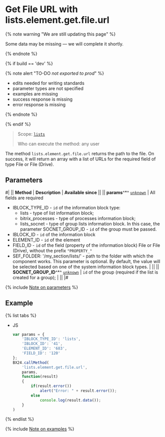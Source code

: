 # Get File URL with lists.element.get.file.url

{% note warning "We are still updating this page" %}

Some data may be missing — we will complete it shortly.

{% endnote %}

{% if build == 'dev' %}

{% note alert "TO-DO _not exported to prod_" %}

- edits needed for writing standards
- parameter types are not specified
- examples are missing
- success response is missing
- error response is missing

{% endnote %}

{% endif %}

> Scope: [`lists`](../../scopes/permissions.md)
>
> Who can execute the method: any user


The method `lists.element.get.file.url` returns the path to the file. On success, it will return an array with a list of URLs for the required field of type File or File (Drive).

## Parameters

#|
|| **Method** | **Description** | **Available since** ||
|| **params**^*^
[`unknown`](../../data-types.md) | All fields are required
- IBLOCK_TYPE_ID - `id` of the information block type:
    - lists - type of list information block;
    - bitrix_processes - type of processes information block;
    - lists_socnet - type of group lists information block. In this case, the parameter SOCNET_GROUP_ID - `id` of the group must be passed.
- IBLOCK_ID - `id` of the information block
- ELEMENT_ID - `id` of the element
- FIELD_ID - `id` of the field (property of the information block) File or File (Drive), without the prefix `"PROPERTY_"`
- SEF_FOLDER: '/my_section/lists/' - path to the folder with which the component works. This parameter is optional. By default, the value will be selected based on one of the system information block types. | ||
|| **SOCNET_GROUP_ID**^*^
[`unknown`](../../data-types.md) | `id` of the group (required if the list is created for a group); | ||
|#

{% include [Note on parameters](../../../_includes/required.md) %}

## Example

{% list tabs %}

- JS

    ```js
    var params = {
        'IBLOCK_TYPE_ID': 'lists',
        'IBLOCK_ID': '41',
        'ELEMENT_ID': '683',
        'FIELD_ID': '120'
    };
    BX24.callMethod(
        'lists.element.get.file.url',
        params,
        function(result)
        {
            if(result.error())
                alert("Error: " + result.error());
            else
                console.log(result.data());
        }
    )
    ```

{% endlist %}



{% include [Note on examples](../../../_includes/examples.md) %}